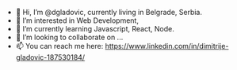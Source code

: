 - 👋 Hi, I’m @dgladovic, currently living in Belgrade, Serbia.
- 👀 I’m interested in Web Development,
- 🌱 I’m currently learning Javascript, React, Node.
- 💞️ I’m looking to collaborate on ...
- 📫 You can reach me here: https://www.linkedin.com/in/dimitrije-gladovic-187530184/
      

<!---
dgladovic/dgladovic is a ✨ special ✨ repository because its `README.md` (this file) appears on your GitHub profile.
You can click the Preview link to take a look at your changes.
--->
